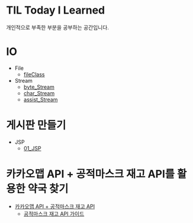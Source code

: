# TIL Today I Learned

개인적으로 부족한 부분을 공부하는 공간입니다.

# IO
+ File
  + [fileClass](https://github.com/LeeSeonJe/TIL/tree/master/IO_File)
+ Stream
  + [byte_Stream](https://github.com/LeeSeonJe/TIL/tree/master/IO_Assist_Stream)
  + [char_Stream](https://github.com/LeeSeonJe/TIL/tree/master/IO_Char)
  + [assist_Stream](https://github.com/LeeSeonJe/TIL/tree/master/IO_Assist_Stream)

# 게시판 만들기
+ JSP
  + [01_JSP](https://github.com/LeeSeonJe/TIL/blob/master/01_JSP.md) 

# 카카오맵 API + 공적마스크 재고 API를 활용한 약국 찾기
+ [카카오맵 API + 공적마스크 재고 API](https://github.com/LeeSeonJe/TIL/blob/master/%EC%B9%B4%EC%B9%B4%EC%98%A4%EB%A7%B5%20API%20%2B%20%EA%B3%B5%EC%A0%81%EB%A7%88%EC%8A%A4%ED%81%AC%20%EC%9E%AC%EA%B3%A0%20API%20%EA%B0%84%EB%8B%A8%ED%95%98%EA%B2%8C%20%ED%99%9C%EC%9A%A9%ED%95%98%EA%B8%B0.md)
  + [공적마스크 재고 API 가이드](https://app.swaggerhub.com/apis-docs/Promptech/public-mask-info/20200307-oas3#/)

